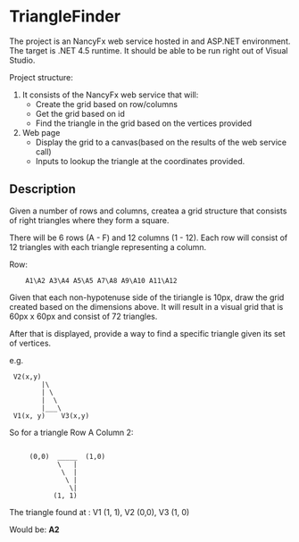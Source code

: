 # TriangleFinder

The project is an NancyFx web service hosted in and ASP.NET environment. The target is .NET 4.5 runtime. It should be able to be run right out of Visual Studio.

Project structure:
1. It consists of the NancyFx web service that will:
    * Create the grid based on row/columns
    * Get the grid based on id
    * Find the triangle in the grid based on the vertices provided
2. Web page
    * Display the grid to a canvas(based on the results of the web service call)
    * Inputs to lookup the triangle at the coordinates provided. 

## Description
Given a number of rows and columns, createa a grid structure that consists of right triangles where they form a square.

There will be 6 rows (A - F) and 12 columns (1 - 12). Each row will consist of 12 triangles with each triangle representing a column.

Row:
```
    A1\A2 A3\A4 A5\A5 A7\A8 A9\A10 A11\A12
```

Given that each non-hypotenuse side of the tiriangle is 10px, draw the grid created based on the dimensions above. It will result in a visual grid that is 60px x 60px and consist of 72 triangles.

After that is displayed, provide a way to find a specific triangle given its set of vertices.

e.g.
```
 V2(x,y)
        |\
        | \
        |  \
        |___\
 V1(x, y)    V3(x,y)
```

So for a triangle Row A Column 2:
```
            
     (0,0)  _____  (1,0)
            \   |
             \  |
              \ |
               \|
           (1, 1)    
```

The triangle found at : V1 (1, 1), V2 (0,0), V3 (1, 0)

Would be: **A2**

